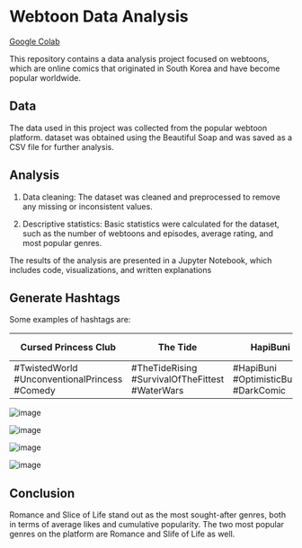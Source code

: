 
# Webtoon Data Analysis
[Google Colab](https://colab.research.google.com/drive/1ZuQJDWVcL_nS3PtsTzmcZniLKjllrzXH?usp=sharing)

This repository contains a data analysis project focused on webtoons, which are online comics that originated in South Korea and have become popular worldwide.

## Data

The data used in this project was collected from the popular webtoon platform. dataset was obtained using the Beautiful Soap and was saved as a CSV file for further analysis.

## Analysis


1. Data cleaning: The dataset was cleaned and preprocessed to remove any missing or inconsistent values.

2. Descriptive statistics: Basic statistics were calculated for the dataset, such as the number of webtoons and episodes, average rating, and most popular genres.

The results of the analysis are presented in a Jupyter Notebook, which includes code, visualizations, and written explanations


## Generate Hashtags

Some examples of hashtags are:

| Cursed Princess Club                           | The Tide                                        | HapiBuni                              | Long After the Ending                              |
| ---------------------------------------------- | ----------------------------------------------- | ------------------------------------- | -------------------------------------------------- |
| #TwistedWorld  #UnconventionalPrincess #Comedy | #TheTideRising #SurvivalOfTheFittest #WaterWars | #HapiBuni #OptimisticBunny #DarkComic  | #BeyondTheStory #LoveInDisguise #BusinessofRomance |

![image](https://github.com/dchung1209/Webtoon-Data-Analysis/assets/121478848/71bbb042-0bb1-435e-aa4b-b2f4f3f50a0c)

![image](https://github.com/dchung1209/Webtoon-Data-Analysis/assets/121478848/71f8d711-3939-450e-90cd-12afed807547)

![image](https://github.com/dchung1209/Webtoon-Data-Analysis/assets/121478848/8ca02130-5a9c-4a1f-b884-bb95bcebeb90)

![image](https://github.com/dchung1209/Webtoon-Data-Analysis/assets/121478848/c5089ea4-d873-4e81-acc8-c739947f733d)


## Conclusion

Romance and Slice of Life stand out as the most sought-after genres, both in terms of average likes and cumulative popularity. The two most popular genres on the platform are Romance and Slife of Life as well.
